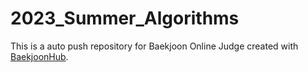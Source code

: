 # 2023_Summer_Algorithms
This is a auto push repository for Baekjoon Online Judge created with [BaekjoonHub](https://github.com/BaekjoonHub/BaekjoonHub).
